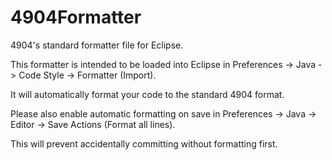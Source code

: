 4904Formatter
==============
4904's standard formatter file for Eclipse.

This formatter is intended to be loaded into Eclipse in Preferences -> Java -> Code Style -> Formatter (Import).

It will automatically format your code to the standard 4904 format.

Please also enable automatic formatting on save in Preferences -> Java -> Editor -> Save Actions (Format all lines).

This will prevent accidentally committing without formatting first.
